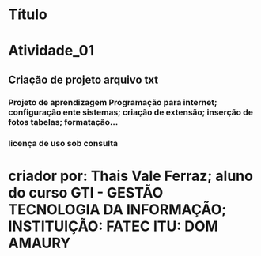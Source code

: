 # Título <h1> Atividade_01
## Criação de projeto arquivo txt 
### Projeto de aprendizagem Programação para internet;  configuração ente sistemas; criação de extensão; inserção de fotos tabelas; formatação... 
### licença de uso sob consulta
# criador por: Thais Vale Ferraz; aluno do curso GTI - GESTÃO TECNOLOGIA DA INFORMAÇÃO; INSTITUIÇÃO: FATEC ITU: DOM AMAURY 
